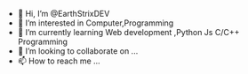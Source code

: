 - 👋 Hi, I’m @EarthStrixDEV
- 👀 I’m interested in Computer,Programming 
- 🌱 I’m currently learning Web development ,Python Js C/C++ Programming  
- 💞️ I’m looking to collaborate on ...
- 📫 How to reach me ...

<!---
EarthStrixDEV/EarthStrixDEV is a ✨ special ✨ repository because its `README.md` (this file) appears on your GitHub profile.
You can click the Preview link to take a look at your changes.
--->
